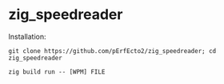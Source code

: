 # zig_speedreader

Installation:

`git clone https://github.com/pErfEcto2/zig_speedreader; cd zig_speedreader`

`zig build run -- [WPM] FILE`

